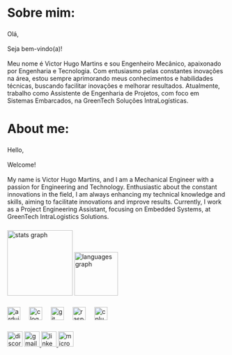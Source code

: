 <h1 align="left">Sobre mim:</h1>

###

<p align="left">Olá,<br><br>Seja bem-vindo(a)!<br><br>Meu nome é Victor Hugo Martins e sou Engenheiro Mecânico, apaixonado por Engenharia e Tecnologia. Com entusiasmo pelas constantes inovações na área, estou sempre aprimorando meus conhecimentos e habilidades técnicas, buscando facilitar inovações e melhorar resultados. Atualmente, trabalho como Assistente de Engenharia de Projetos, com foco em Sistemas Embarcados, na GreenTech Soluções IntraLogísticas.</p>

###

<h1 align="left">About me:</h1>

###

<p align="left">Hello,<br><br>Welcome!<br><br>My name is Victor Hugo Martins, and I am a Mechanical Engineer with a passion for Engineering and Technology. Enthusiastic about the constant innovations in the field, I am always enhancing my technical knowledge and skills, aiming to facilitate innovations and improve results. Currently, I work as a Project Engineering Assistant, focusing on Embedded Systems, at GreenTech IntraLogistics Solutions.</p>

###

<div align="left">
  <img src="https://github-readme-stats.vercel.app/api?username=victorMartins2024&hide_title=true&hide_rank=false&show_icons=true&include_all_commits=true&count_private=true&disable_animations=false&theme=dracula&locale=en&hide_border=true&order=1" height="150" alt="stats graph"  />
  <img src="https://github-readme-stats.vercel.app/api/top-langs?username=victorMartins2024&locale=en&hide_title=true&layout=compact&card_width=320&langs_count=5&theme=dracula&hide_border=true&order=2" height="100" alt="languages graph"  />
</div>

###

<div align="left">
  <img src="https://cdn.jsdelivr.net/gh/devicons/devicon/icons/arduino/arduino-original.svg" height="30" alt="arduino logo"  />
  <img width="12" />
  <img src="https://cdn.jsdelivr.net/gh/devicons/devicon/icons/c/c-original.svg" height="30" alt="c logo"  />
  <img width="12" />
  <img src="https://cdn.jsdelivr.net/gh/devicons/devicon/icons/git/git-original.svg" height="30" alt="git logo"  />
  <img width="12" />
  <img src="https://cdn.jsdelivr.net/gh/devicons/devicon/icons/raspberrypi/raspberrypi-original.svg" height="30" alt="raspberrypi logo"  />
  <img width="12" />
  <img src="https://cdn.jsdelivr.net/gh/devicons/devicon/icons/cplusplus/cplusplus-original.svg" height="30" alt="cplusplus logo"  />
</div>

###

<div align="left">
  <img src="https://img.shields.io/static/v1?message=Discord&logo=discord&label=&color=7289DA&logoColor=white&labelColor=&style=for-the-badge" height="35" alt="discord logo"  />
  <a href="mailto:victorhugomartins2602@gmail.com" target="_blank">
    <img src="https://img.shields.io/static/v1?message=Gmail&logo=gmail&label=&color=D14836&logoColor=white&labelColor=&style=for-the-badge" height="35" alt="gmail logo"  />
  </a>
  <a href="https://www.linkedin.com/in/victor-hugo-martins-437947196/" target="_blank">
    <img src="https://img.shields.io/static/v1?message=LinkedIn&logo=linkedin&label=&color=0077B5&logoColor=white&labelColor=&style=for-the-badge" height="35" alt="linkedin logo"  />
  </a>
  <a href="mailto:victorhugoalemao@outlook.com" target="_blank">
    <img src="https://img.shields.io/static/v1?message=Outlook&logo=microsoft-outlook&label=&color=0078D4&logoColor=white&labelColor=&style=for-the-badge" height="35" alt="microsoft-outlook logo"  />
  </a>
</div>

###

